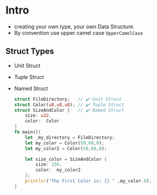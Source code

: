 # Intro

- creating your own type, your own Data Structure.
- By convention use upper camel case `UpperCamelCase`

## Struct Types

- Unit Struct
- Tuple Struct
- Named Struct

  ```rust
  struct FileDirectory;   // ✔️ Unit Struct
  struct Color(u8,u8,u8); // ✔️ Tuple Struct
  struct SizeAndColor {   // ✔️ Named Struct
      size: u32,
      color:  Color
  }
  fn main(){
      let _my_directory = FileDirectory;
      let my_color = Color(50,60,0);
      let my_color2 = Color(50,60,0);

      let size_color = SizeAndColor {
          size: 150,
          color:  my_color2
      };
      println!("The First Color is: {} " ,my_color.0);
  }
  ```
